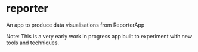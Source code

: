 # reporter
An app to produce data visualisations from ReporterApp

Note: This is a very early work in progress app built to experiment with new tools and techniques.
